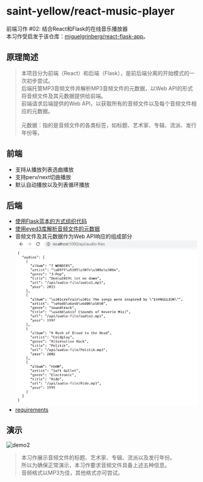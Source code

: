 # saint-yellow/react-music-player
前端习作 #02: 结合React和Flask的在线音乐播放器\
本习作受启发于该仓库：[miguelgrinberg/react-flask-app](https://github.com/miguelgrinberg/react-flask-app)。

## 原理简述
> 本项目分为前端（React）和后端（Flask），是前后端分离的开始模式的一次初步尝试。\
> 后端托管MP3音频文件并解析MP3音频文件的元数据，以Web API的形式将音频文件及其元数据提供给前端。\
> 前端请求后端提供的Web API，以获取所有的音频文件以及每个音频文件相应的元数据。\
> \
> 元数据：指的是音频文件的各类标签，如标题、艺术家、专辑、流派、发行年份等。

## 前端
- 支持从播放列表选曲播放
- 支持perv/next切曲播放
- 默认自动播放以及列表循环播放


## 后端
- [使用Flask蓝本的方式组织代码](./backend/api/__init__.py)
- [使用eyed3库解析音频文件的元数据](./backend/api/views.py)
- 音频文件及其元数据作为Web API响应的组成部分
![api](./readme/api.png)
- [requirements](./backend/requirements.txt)

## 演示
![demo2](./readme/demo1.gif)
> 本习作展示音频文件的标题、艺术家、专辑、流派以及发行年份。\
> 所以为确保正常演示，本习作要求音频文件具备上述五种信息。\
> 音频格式以MP3为佳，其他格式亦可尝试。
